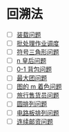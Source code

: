 # 回溯法

- [ ] [装载问题](1/)
- [ ] [批处理作业调度](2/)
- [ ] [符号三角形问题](3/)
- [ ] [n 皇后问题](4/)
- [ ] [0-1 背包问题](5/)
- [ ] [最大团问题](6/)
- [ ] [图的 m 着色问题](7/)
- [ ] [旅行售货员问题](8/)
- [ ] [圆排列问题](9/)
- [ ] [电路板排列问题](10/)
- [ ] [连续邮资问题](11/)
